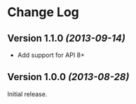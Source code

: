 Change Log
===============================================================================

Version 1.1.0 *(2013-09-14)*
----------------------------

 * Add support for API 8+


Version 1.0.0 *(2013-08-28)*
----------------------------
Initial release.